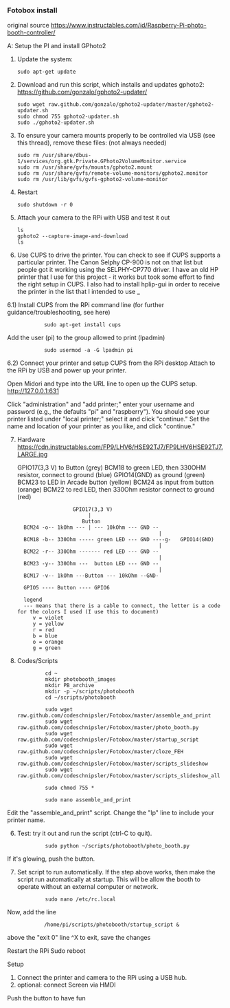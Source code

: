 ### Fotobox install
original source https://www.instructables.com/id/Raspberry-Pi-photo-booth-controller/

A: Setup the PI and install GPhoto2
  1) Update the system:

         sudo apt-get update

  2) Download and run this script, which installs and updates gphoto2: https://github.com/gonzalo/gphoto2-updater/

         sudo wget raw.github.com/gonzalo/gphoto2-updater/master/gphoto2-updater.sh
         sudo chmod 755 gphoto2-updater.sh
         sudo ./gphoto2-updater.sh

  3) To ensure your camera mounts properly to be controlled via USB (see this thread), remove these files: (not always needed)

         sudo rm /usr/share/dbus-1/services/org.gtk.Private.GPhoto2VolumeMonitor.service
         sudo rm /usr/share/gvfs/mounts/gphoto2.mount
         sudo rm /usr/share/gvfs/remote-volume-monitors/gphoto2.monitor
         sudo rm /usr/lib/gvfs/gvfs-gphoto2-volume-monitor

  4) Restart

         sudo shutdown -r 0

  5) Attach your camera to the RPi with USB and test it out

         ls
         gphoto2 --capture-image-and-download
         ls

  6) Use CUPS to drive the printer. You can check to see if CUPS supports a particular printer. The Canon Selphy CP-900 is not on that list but people got it working using the SELPHY-CP770 driver. I have an old HP printer that I use for this project - it works but took some effort to find the right setup in CUPS. I also had to install hplip-gui in order to receive the printer in the list that I intended to use _ 

  6.1) Install CUPS from the RPi command line (for further guidance/troubleshooting, see here)

                sudo apt-get install cups

   Add the user (pi) to the group allowed to print (lpadmin)

                sudo usermod -a -G lpadmin pi


  6.2) Connect your printer and setup CUPS from the RPi desktop
    Attach to the RPi by USB and power up your printer.

   Open Midori and type into the URL line to open up the CUPS setup.
    http://127.0.0.1:631
  

   Click "administration" and "add printer;" enter your username and password (e.g., the defaults "pi" and "raspberry"). You should see your printer listed under "local printer;" select it and click "continue." Set the name and location of your printer as you like, and click "continue."

7. Hardware
  https://cdn.instructables.com/FP9/LHV6/HSE92TJ7/FP9LHV6HSE92TJ7.LARGE.jpg

      GPIO17(3,3 V) to Button (grey)
      BCM18 to green LED, then 330OHM resistor, connect to ground (blue)
      GPIO14(GND) as ground (green)
      BCM23 to LED in Arcade button (yellow)
      BCM24 as input from button (orange)
      BCM22 to red LED, then 330Ohm resistor connect to ground (red)
      

                         GPIO17(3,3 V)       
                              |  
                            Button
         BCM24 -o-- 1kOhm --- | --- 10kOhm --- GND --   
                                                     |
         BCM18 -b-- 330Ohm ----- green LED --- GND ----g-   GPIO14(GND)
                                                     |
         BCM22 -r-- 330Ohm ------- red LED --- GND --
                                                     |
         BCM23 -y-- 330Ohm ---  button LED --- GND --
                                                     |         
         BCM17 -v-- 1kOhm ---Button --- 10kOhm --GND-
         
         GPIO5 ---- Button ---- GPIO6      
         
         legend
         --- means that there is a cable to connect, the letter is a code for the colors I used (I use this to document)
            v = violet
            y = yellow
            r = red
            b = blue
            o = orange
            g = green

8. Codes/Scripts

                cd ~
                mkdir photobooth_images
                mkdir PB_archive
                mkdir -p ~/scripts/photobooth
                cd ~/scripts/photobooth

                sudo wget raw.github.com/codeschnipsler/Fotobox/master/assemble_and_print
                sudo wget raw.github.com/codeschnipsler/Fotobox/master/photo_booth.py
                sudo wget raw.github.com/codeschnipsler/Fotobox/master/startup_script
                sudo wget raw.github.com/codeschnipsler/Fotobox/master/cloze_FEH
                sudo wget raw.github.com/codeschnipsler/Fotobox/master/scripts_slideshow
                sudo wget raw.github.com/codeschnipsler/Fotobox/master/scripts_slideshow_all

                sudo chmod 755 *

                sudo nano assemble_and_print
Edit the "assemble_and_print" script. Change the "lp" line to include your printer name.


6) Test: try it out and run the script (ctrl-C to quit).

                sudo python ~/scripts/photobooth/photo_booth.py

If it's glowing, push the button.


7) Set script to run automatically.
If the step above works, then make the script run automatically at startup. This will be allow the booth to operate without an external computer or network.

                sudo nano /etc/rc.local

Now, add the line

                /home/pi/scripts/photobooth/startup_script &
above the "exit 0" line
^X to exit, save the changes

Restart the RPi
                Sudo reboot


Setup
1) Connect the printer and camera to the RPi using a USB hub.
2) optional: connect Screen via HMDI

Push the button to have fun
